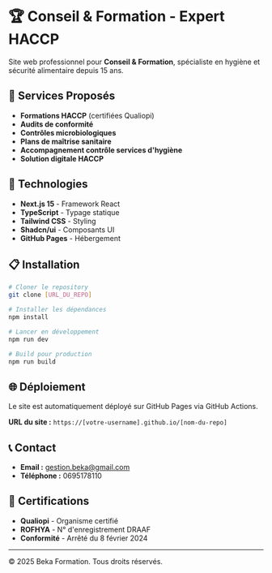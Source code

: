 # 🏆 Conseil & Formation - Expert HACCP

Site web professionnel pour **Conseil & Formation**, spécialiste en hygiène et sécurité alimentaire depuis 15 ans.

## 🎯 Services Proposés

- **Formations HACCP** (certifiées Qualiopi)
- **Audits de conformité**
- **Contrôles microbiologiques**
- **Plans de maîtrise sanitaire**
- **Accompagnement contrôle services d'hygiène**
- **Solution digitale HACCP**

## 🚀 Technologies

- **Next.js 15** - Framework React
- **TypeScript** - Typage statique
- **Tailwind CSS** - Styling
- **Shadcn/ui** - Composants UI
- **GitHub Pages** - Hébergement

## 📋 Installation

```bash
# Cloner le repository
git clone [URL_DU_REPO]

# Installer les dépendances
npm install

# Lancer en développement
npm run dev

# Build pour production
npm run build
```

## 🌐 Déploiement

Le site est automatiquement déployé sur GitHub Pages via GitHub Actions.

**URL du site :** `https://[votre-username].github.io/[nom-du-repo]`

## 📞 Contact

- **Email :** gestion.beka@gmail.com
- **Téléphone :** 0695178110

## 🏅 Certifications

- **Qualiopi** - Organisme certifié
- **ROFHYA** - N° d'enregistrement DRAAF
- **Conformité** - Arrêté du 8 février 2024

---

© 2025 Beka Formation. Tous droits réservés.
